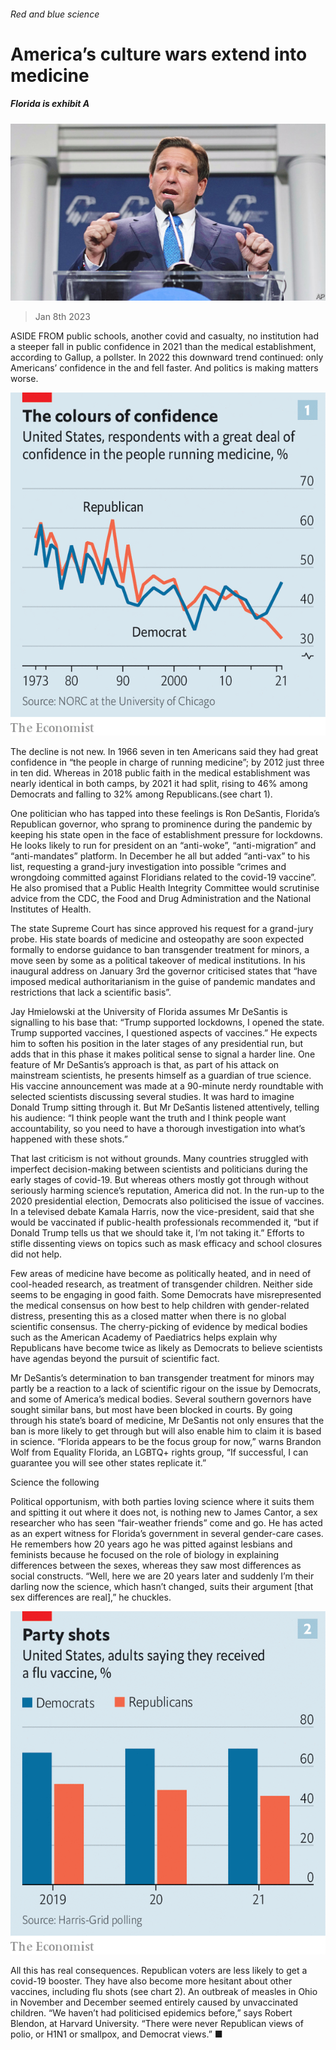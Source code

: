 ###### Red and blue science

# America’s culture wars extend into medicine 

##### Florida is exhibit A 

![image](images/20230107_USP504.jpg) 

> Jan 8th 2023 

ASIDE FROM public schools, another covid and  casualty, no institution had a steeper fall in public confidence in 2021 than the medical establishment, according to Gallup, a pollster. In 2022 this downward trend continued: only Americans’ confidence in the  and  fell faster. And politics is making matters worse.

![image](images/20230114_USC286.png) 


The decline is not new. In 1966 seven in ten Americans said they had great confidence in “the people in charge of running medicine”; by 2012 just three in ten did. Whereas in 2018 public faith in the medical establishment was nearly identical in both camps, by 2021 it had split, rising to 46% among Democrats and falling to 32% among Republicans.(see chart 1).

One politician who has tapped into these feelings is Ron DeSantis, Florida’s Republican governor, who sprang to prominence during the pandemic by keeping his state open in the face of establishment pressure for lockdowns. He looks likely to run for president on an “anti-woke”, “anti-migration” and “anti-mandates” platform. In December he all but added “anti-vax” to his list, requesting a grand-jury investigation into possible “crimes and wrongdoing committed against Floridians related to the covid-19 vaccine”. He also promised that a Public Health Integrity Committee would scrutinise advice from the CDC, the Food and Drug Administration and the National Institutes of Health. 

The state Supreme Court has since approved his request for a grand-jury probe. His state boards of medicine and osteopathy are soon expected formally to endorse guidance to ban transgender treatment for minors, a move seen by some as a political takeover of medical institutions. In his inaugural address on January 3rd the governor criticised states that “have imposed medical authoritarianism in the guise of pandemic mandates and restrictions that lack a scientific basis”.

Jay Hmielowski at the University of Florida assumes Mr DeSantis is signalling to his base that: “Trump supported lockdowns, I opened the state. Trump supported vaccines, I questioned aspects of vaccines.” He expects him to soften his position in the later stages of any presidential run, but adds that in this phase it makes political sense to signal a harder line. One feature of Mr DeSantis’s approach is that, as part of his attack on mainstream scientists, he presents himself as a guardian of true science. His vaccine announcement was made at a 90-minute nerdy roundtable with selected scientists discussing several studies. It was hard to imagine Donald Trump sitting through it. But Mr DeSantis listened attentively, telling his audience: “I think people want the truth and I think people want accountability, so you need to have a thorough investigation into what’s happened with these shots.”

That last criticism is not without grounds. Many countries struggled with imperfect decision-making between scientists and politicians during the early stages of covid-19. But whereas others mostly got through without seriously harming science’s reputation, America did not. In the run-up to the 2020 presidential election, Democrats also politicised the issue of vaccines. In a televised debate Kamala Harris, now the vice-president, said that she would be vaccinated if public-health professionals recommended it, “but if Donald Trump tells us that we should take it, I’m not taking it.” Efforts to stifle dissenting views on topics such as mask efficacy and school closures did not help. 

Few areas of medicine have become as politically heated, and in need of cool-headed research, as treatment of transgender children. Neither side seems to be engaging in good faith. Some Democrats have misrepresented the medical consensus on how best to help children with gender-related distress, presenting this as a closed matter when there is no global scientific consensus. The cherry-picking of evidence by medical bodies such as the American Academy of Paediatrics helps explain why Republicans have become twice as likely as Democrats to believe scientists have agendas beyond the pursuit of scientific fact.

Mr DeSantis’s determination to ban transgender treatment for minors may partly be a reaction to a lack of scientific rigour on the issue by Democrats, and some of America’s medical bodies. Several southern governors have sought similar bans, but most have been blocked in courts. By going through his state’s board of medicine, Mr DeSantis not only ensures that the ban is more likely to get through but will also enable him to claim it is based in science. “Florida appears to be the focus group for now,” warns Brandon Wolf from Equality Florida, an LGBTQ+ rights group, “If successful, I can guarantee you will see other states replicate it.”

Science the following

Political opportunism, with both parties loving science where it suits them and spitting it out where it does not, is nothing new to James Cantor, a sex researcher who has seen “fair-weather friends” come and go. He has acted as an expert witness for Florida’s government in several gender-care cases. He remembers how 20 years ago he was pitted against lesbians and feminists because he focused on the role of biology in explaining differences between the sexes, whereas they saw most differences as social constructs. “Well, here we are 20 years later and suddenly I’m their darling now the science, which hasn’t changed, suits their argument [that sex differences are real],” he chuckles.

![image](images/20230114_USC287.png) 


All this has real consequences. Republican voters are less likely to get a covid-19 booster. They have also become more hesitant about other vaccines, including flu shots (see chart 2). An outbreak of measles in Ohio in November and December seemed entirely caused by unvaccinated children. “We haven’t had politicised epidemics before,” says Robert Blendon, at Harvard University. “There were never Republican views of polio, or H1N1 or smallpox, and Democrat views.” ■


